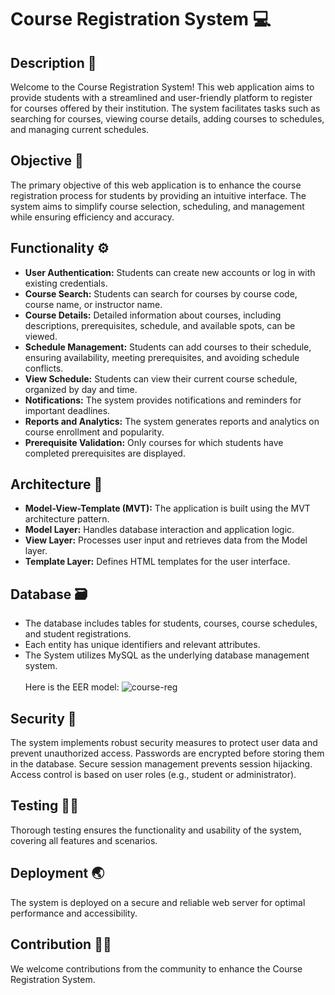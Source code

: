 # Course Registration System 💻

## Description 📌
Welcome to the Course Registration System! This web application aims to provide students with a streamlined and user-friendly platform to register for courses offered by their institution. The system facilitates tasks such as searching for courses, viewing course details, adding courses to schedules, and managing current schedules.

## Objective 🎯
The primary objective of this web application is to enhance the course registration process for students by providing an intuitive interface. The system aims to simplify course selection, scheduling, and management while ensuring efficiency and accuracy.

## Functionality ⚙️
- **User Authentication:** Students can create new accounts or log in with existing credentials.
- **Course Search:** Students can search for courses by course code, course name, or instructor name.
- **Course Details:** Detailed information about courses, including descriptions, prerequisites, schedule, and available spots, can be viewed.
- **Schedule Management:** Students can add courses to their schedule, ensuring availability, meeting prerequisites, and avoiding schedule conflicts.
- **View Schedule:** Students can view their current course schedule, organized by day and time.
- **Notifications:** The system provides notifications and reminders for important deadlines.
- **Reports and Analytics:** The system generates reports and analytics on course enrollment and popularity.
- **Prerequisite Validation:** Only courses for which students have completed prerequisites are displayed.

## Architecture 📐
- **Model-View-Template (MVT):** The application is built using the MVT architecture pattern.
- **Model Layer:** Handles database interaction and application logic.
- **View Layer:** Processes user input and retrieves data from the Model layer.
- **Template Layer:** Defines HTML templates for the user interface.

## Database 🗃
- The database includes tables for students, courses, course schedules, and student registrations.
- Each entity has unique identifiers and relevant attributes.
- The System utilizes MySQL as the underlying database management system.<br> <br>
Here is the EER model:
![course-reg](https://github.com/SarahAbuirmeileh/SarahAbuirmeileh/assets/127017088/4b17cb51-3517-4914-beba-4c371ccbfc11)


## Security 🔐
The system implements robust security measures to protect user data and prevent unauthorized access.
Passwords are encrypted before storing them in the database.
Secure session management prevents session hijacking.
Access control is based on user roles (e.g., student or administrator).

## Testing 📝💯
Thorough testing ensures the functionality and usability of the system, covering all features and scenarios.

## Deployment 🌏
The system is deployed on a secure and reliable web server for optimal performance and accessibility.

## Contribution 👩‍💻
We welcome contributions from the community to enhance the Course Registration System.